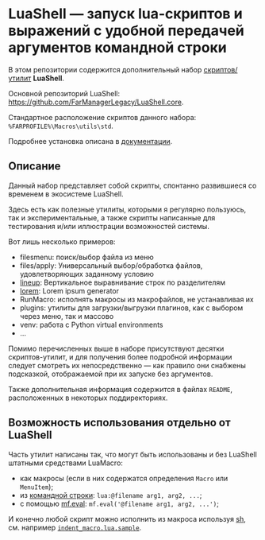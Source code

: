 ﻿LuaShell — запуск lua-скриптов и выражений с удобной передачей аргументов командной строки
========

В этом репозитории содержится дополнительный набор [скриптов/утилит](https://github.com/FarManagerLegacy/LuaShell.core/blob/master/docs/README.md#Утилиты) **LuaShell**.

Основной репозиторий LuaShell: https://github.com/FarManagerLegacy/LuaShell.core.

Стандартное расположение скриптов данного набора: `%FARPROFILE%\Macros\utils\std`.

Подробнее установка описана в [документации](https://github.com/FarManagerLegacy/LuaShell.core/blob/master/docs/README.md#Установка).


Описание
--------

Данный набор представляет собой скрипты, спонтанно развившиеся со временем в экосистеме LuaShell.

Здесь есть как полезные утилиты, которыми я регулярно пользуюсь, так и экспериментальные,
а также скрипты написанные для тестирования и/или иллюстрации возможностей системы.

Вот лишь несколько примеров:

- filesmenu: поиск/выбор файла из меню
- files/apply: Универсальный выбор/обработка файлов, удовлетворяющих заданному условию
- [lineup](https://forum.farmanager.com/viewtopic.php?t=12582): Вертикальное выравнивание строк по разделителям
- [lorem](https://forum.farmanager.com/viewtopic.php?t=13230): Lorem ipsum generator
- RunMacro: исполнять макросы из макрофайлов, не устанавливая их
- plugins: утилиты для загрузки/выгрузки плагинов, как с выбором через меню, так и массово
- venv: работа с Python virtual environments
- ...

Помимо перечисленных выше в наборе присутствуют десятки скриптов-утилит,
и для получения более подробной информации следует смотреть их непосредственно —
как правило они снабжены подсказкой, отображаемой при их запуске без аргументов.

Также дополнительная информация содержится в файлах `README`, расположенных в некоторых поддиректориях.


Возможность использования отдельно от LuaShell
----------------------------------------------

Часть утилит написаны так, что могут быть использованы и без LuaShell штатными средствами LuaMacro:

- как макросы (если в них содержатся определения `Macro` или `MenuItem`);
- из [командной строки](mk:@MSITStore:%FARHOME%\Encyclopedia\macroapi_manual.ru.chm::/92.html):
  `lua:@filename arg1, arg2, ...`;
- с помощью [mf.eval](mk:@MSITStore:%FARHOME%\Encyclopedia\macroapi_manual.ru.chm::/79.html):
  `mf.eval('@filename arg1, arg2, ...')`;

И конечно любой скрипт можно исполнить из макроса используя [sh](/FarManagerLegacy/LuaShell.core/#api-для-обращения-к-другим-скриптам--sh),
см. например [`indent_macro.lua.sample`](editor/indent_macro.lua.sample).
